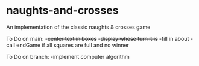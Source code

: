 # naughts-and-crosses
An implementation of the classic naughts &amp; crosses game

To Do on main:
-~~center text in boxes~~
-~~display whose turn it is~~
-fill in about
-call endGame if all squares are full and no winner

To Do on branch:
-implement computer algorithm